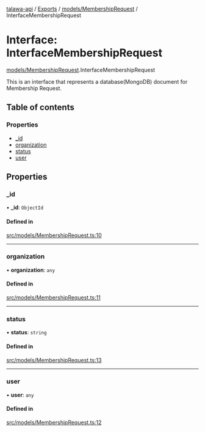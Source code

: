 [talawa-api](../README.md) / [Exports](../modules.md) / [models/MembershipRequest](../modules/models_MembershipRequest.md) / InterfaceMembershipRequest

# Interface: InterfaceMembershipRequest

[models/MembershipRequest](../modules/models_MembershipRequest.md).InterfaceMembershipRequest

This is an interface that represents a database(MongoDB) document for Membership Request.

## Table of contents

### Properties

- [\_id](models_MembershipRequest.InterfaceMembershipRequest.md#_id)
- [organization](models_MembershipRequest.InterfaceMembershipRequest.md#organization)
- [status](models_MembershipRequest.InterfaceMembershipRequest.md#status)
- [user](models_MembershipRequest.InterfaceMembershipRequest.md#user)

## Properties

### \_id

• **\_id**: `ObjectId`

#### Defined in

[src/models/MembershipRequest.ts:10](https://github.com/PalisadoesFoundation/talawa-api/blob/9cb91bb/src/models/MembershipRequest.ts#L10)

___

### organization

• **organization**: `any`

#### Defined in

[src/models/MembershipRequest.ts:11](https://github.com/PalisadoesFoundation/talawa-api/blob/9cb91bb/src/models/MembershipRequest.ts#L11)

___

### status

• **status**: `string`

#### Defined in

[src/models/MembershipRequest.ts:13](https://github.com/PalisadoesFoundation/talawa-api/blob/9cb91bb/src/models/MembershipRequest.ts#L13)

___

### user

• **user**: `any`

#### Defined in

[src/models/MembershipRequest.ts:12](https://github.com/PalisadoesFoundation/talawa-api/blob/9cb91bb/src/models/MembershipRequest.ts#L12)
